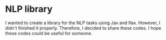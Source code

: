 # NLP library

I wanted to create a library for the NLP tasks using Jax and flax. However, I didn't finished it properly. Therefore, I decided to share these codes. I hope these codes could be useful for someone.
